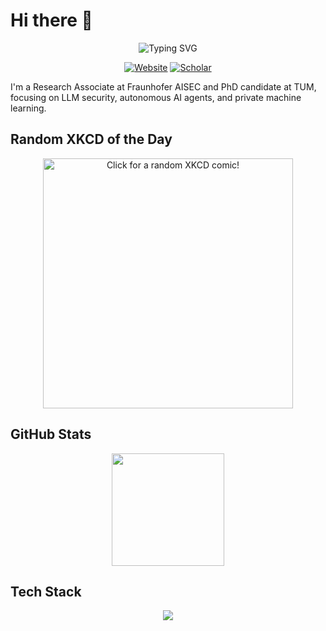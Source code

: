 # Hi there 👋

<div align="center">
  <img src="https://readme-typing-svg.demolab.com?font=Fira+Code&pause=1000&color=FFFFFF&center=true&vCenter=true&width=435&lines=Research+Associate+@+Fraunhofer+AISEC;PhD+Candidate+@+TUM" alt="Typing SVG" />
  
  [![Website](https://img.shields.io/badge/Website-paulsava.github.io-blue?style=flat-square&logo=github)](https://paulsava.github.io)
  [![Scholar](https://img.shields.io/badge/Google_Scholar-Profile-blue?style=flat-square&logo=google-scholar)](https://scholar.google.com/citations?user=a2-nX-kAAAAJ)
</div>

I'm a Research Associate at Fraunhofer AISEC and PhD candidate at TUM, focusing on LLM security, autonomous AI agents, and private machine learning.

## Random XKCD of the Day
<div align="center">
  <a href="https://c.xkcd.com/random/comic/">
    <img src="https://imgs.xkcd.com/comics/machine_learning.png" width="400" alt="Click for a random XKCD comic!">
  </a>
</div>

## GitHub Stats

<div align="center">
  <img height="180em" src="https://github-readme-stats.vercel.app/api?username=paulsava&show_icons=true&theme=tokyonight&include_all_commits=true&count_private=true&hide_border=true"/>
</div>

## Tech Stack

<div align="center">
  <img src="https://skillicons.dev/icons?i=python,pytorch,tensorflow,docker,git,linux" />
</div> 
